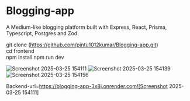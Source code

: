 # Blogging-app

A Medium-like blogging platform built with Express, React, Prisma, Typescript, Postgres and Zod.

git clone (https://github.com/pintu1012kumar/Blogging-app.git)  
cd frontend  
npm install 
npm run dev


![Screenshot 2025-03-25 154111](https://github.com/user-attachments/assets/012a7f62-7ae3-4384-a77f-a92f40996c48)
![Screenshot 2025-03-25 154139](https://github.com/user-attachments/assets/6535accf-b482-40ab-8a17-e4bf600c478f)
![Screenshot 2025-03-25 154156](https://github.com/user-attachments/assets/3db51893-c53b-4079-9f9f-0088c89a0fb1)

Backend-url=https://blogging-app-3x8j.onrender.com![Screenshot 2025-03-25 154111]

